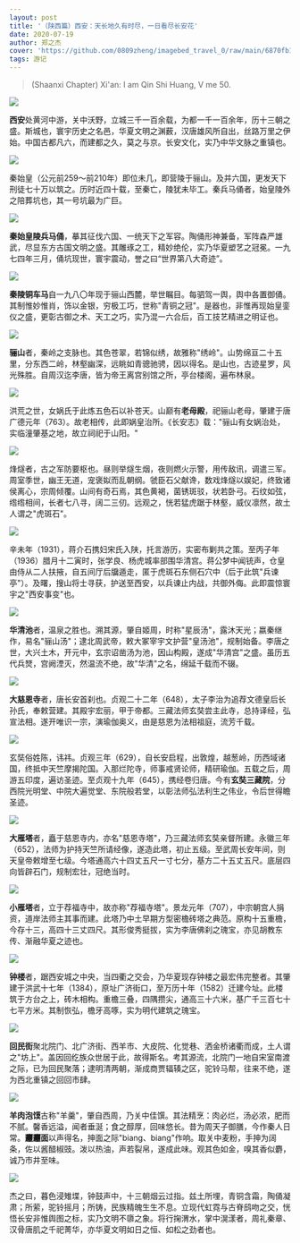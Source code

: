 ```yaml
---
layout: post
title: '（陕西篇）西安：天长地久有时尽，一日看尽长安花'
date: 2020-07-19
author: 郑之杰
cover: 'https://github.com/0809zheng/imagebed_travel_0/raw/main/6870fb1858cb8da5c89d350b.png'
tags: 游记
---
```


> (Shaanxi Chapter) Xi'an: I am Qin Shi Huang, V me 50.

![](https://github.com/0809zheng/imagebed_travel_0/raw/main/6870fb1858cb8da5c89d350b.png)

**西安**处黄河中游，关中沃野，立城三千一百余载，为都一千一百余年，历十三朝之盛。斯城也，寰宇历史之名邑，华夏文明之渊薮，汉唐雄风所自出，丝路万里之伊始。中国古都凡六，而建都之久，莫之与京。长安文化，实乃中华文脉之重镇也。

![](https://github.com/0809zheng/imagebed_travel_0/raw/main/686e789058cb8da5c898ee59.png)

秦始皇（公元前259～前210年）即位未几，即营陵于骊山。及并六国，更发天下刑徒七十万以筑之。历时近四十载，至秦亡，陵犹未毕工。秦兵马俑者，始皇陵外之陪葬坑也，其一号坑最为广巨。

![](https://github.com/0809zheng/imagebed_travel_0/raw/main/686e6e3558cb8da5c898e8fc.png)

**秦始皇陵兵马俑**，摹其征伐六国、一统天下之军容。陶俑形神兼备，军阵森严雄武，尽显东方古国文明之盛。其雕琢之工，精妙绝伦，实乃华夏塑艺之冠冕。一九七四年三月，俑坑现世，寰宇震动，誉之曰“世界第八大奇迹”。

![](https://github.com/0809zheng/imagebed_travel_0/raw/main/686e6c1758cb8da5c898e7de.png)

**秦陵铜车马**自一九八〇年现于骊山西麓，举世瞩目。每驷驾一舆，舆中各置御俑。其制惟妙惟肖，饰以金银，穷极工巧，世称"青铜之冠"。是器也，非惟再现始皇銮仪之盛，更彰古御之术、天工之巧，实乃混一六合后，百工技艺精进之明证也。

![](https://github.com/0809zheng/imagebed_travel_0/raw/main/686e6dec58cb8da5c898e8f4.png)

**骊山**者，秦岭之支脉也。其色苍翠，若锦似绣，故雅称"绣岭"。山势绵亘二十五里，分东西二岭，林壑幽深，远眺如青骢驰骋，因以得名。是山也，古迹星罗，风光殊胜。自周汉迄李唐，皆为帝王离宫别馆之所，亭台楼阁，遍布林泉。

![](https://github.com/0809zheng/imagebed_travel_0/raw/main/686e743e58cb8da5c898eb80.png)

洪荒之世，女娲氏于此炼五色石以补苍天。山巅有**老母殿**，祀骊山老母，肇建于唐广德元年（763）。故老相传，此即娲皇治所。《长安志》载："骊山有女娲治处，实临潼肇基之地，故立祠祀于山阳。"

![](https://github.com/0809zheng/imagebed_travel_0/raw/main/686e777a58cb8da5c898eda9.png)

烽燧者，古之军防要枢也。昼则举燧生烟，夜则燃火示警，用传敌讯，调遣三军。周室季世，幽王无道，宠褒姒而乱朝纲。虢臣石父献谗，数戏烽燧以娱妃，终致诸侯离心，宗周倾覆。山间有奇石焉，其色黄褐，菌锈斑驳，状若卧弓。石纹如弦，绺绺相间，长者七八寻，阔二三仞。远观之，恍若猛虎踞于林壑，威仪凛然，故土人谓之"虎斑石"。

![](https://github.com/0809zheng/imagebed_travel_0/raw/main/686e74ec58cb8da5c898ebf2.png)

辛未年（1931），蒋介石携妇宋氏入陕，托言游历，实密布剿共之策。至丙子年（1936）腊月十二寅时，张学良、杨虎城率部围华清宫。蒋公梦中闻铳声，仓皇由侍从二人扶掖，自五间厅后牖遁走，匿于虎斑石东侧石穴中（后于此筑"兵谏亭"）。及曙，搜山将士寻获，护送至西安，以兵谏止内战，共御外侮。此即震惊寰宇之"西安事变"也。

![](https://github.com/0809zheng/imagebed_travel_0/raw/main/686e768558cb8da5c898eccf.png)

**华清池**者，温泉之胜也。溯其源，肇自姬周，时称"星辰汤"，露沐天光；嬴秦继作，易名"骊山汤"；逮北周武帝，敕大冢宰宇文护营"皇汤池"，规制始备。李唐之世，大兴土木，开元中，玄宗诏凿汤为池，因山构殿，遂成"华清宫"之盛。虽历五代兵燹，宫阙湮灭，然温流不绝，故"华清"之名，绵延千载而不辍。

![](https://github.com/0809zheng/imagebed_travel_0/raw/main/686e716458cb8da5c898e9bd.png)

**大慈恩寺**者，唐长安首刹也。贞观二十二年（648），太子李治为追荐文德皇后长孙氏，奉敕营建。其殿宇宏丽，甲于帝都。三藏法师玄奘尝主此寺，总持译经，弘宣法相。遂开唯识一宗，演瑜伽奥义，由是慈恩为法相祖庭，流芳千载。

![](https://github.com/0809zheng/imagebed_travel_0/raw/main/686fb4c458cb8da5c89a9d14.png)

玄奘俗姓陈，讳祎。贞观三年（629），自长安启程，出敦煌，越葱岭，历西域诸国，终抵中天竺摩揭陀国。入那烂陀寺，师事戒贤论师，精研瑜伽。五载之后，周游五印度，遍访圣迹。至贞观十九年（645），携经卷归唐。今有**玄奘三藏院**，分西院光明堂、中院大遍觉堂、东院般若堂，以彰法师弘法利生之伟业，令后世得瞻圣迹。

![](https://github.com/0809zheng/imagebed_travel_0/raw/main/686fb64958cb8da5c89a9e7c.png)

**大雁塔**者，矗于慈恩寺内，亦名"慈恩寺塔"，乃三藏法师玄奘亲督所建。永徽三年（652），法师为护持天竺所请经像，遂造此塔，初止五级。至武周长安年间，则天皇帝敕增至七级。今塔通高六十四丈五尺一寸七分，基方二十五丈五尺。底层四向皆辟石门，规制宏壮，冠绝当时。

![](https://github.com/0809zheng/imagebed_travel_0/raw/main/686fb83f58cb8da5c89a9fc3.png)

**小雁塔**者，立于荐福寺中，故亦称"荐福寺塔"。景龙元年（707），中宗朝宫人捐资，道岸法师主其事而建。此塔乃中土早期方型密檐砖塔之典范。原构十五重檐，今存十三，高四十三丈四尺。其形俊秀挺拔，实为李唐佛刹之瑰宝，亦见胡教东传、渐融华夏之迹也。

![](https://github.com/0809zheng/imagebed_travel_0/raw/main/686fb90858cb8da5c89aa01c.png)

**钟楼**者，踞西安城之中央，当四衢之交会，乃华夏现存钟楼之最宏伟完整者。其肇建于洪武十七年（1384），原址广济街口，至万历十年（1582）迁建今址。此楼筑于方台之上，砖木相构。重檐三叠，四隅攒尖，通高三十六米，基广千三百七十七平方米。其制恢弘，檐牙高啄，实为明代建筑之瑰宝。

![](https://github.com/0809zheng/imagebed_travel_0/raw/main/686fba9d58cb8da5c89aa194.png)

**回民街**聚北院门、北广济街、西羊市、大皮院、化觉巷、洒金桥诸衢而成，土人谓之"坊上"。盖因回纥族众世居于此，故得斯名。考其源流，北院门一地自宋室南渡之际，已为回民聚落；逮明清两朝，渐成商贾辐辏之区，驼铃马帮，往来不绝，遂为西北重镇之回回市肆。

![](https://github.com/0809zheng/imagebed_travel_0/raw/main/686fbb8658cb8da5c89aa216.png)

**羊肉泡馍**古称"羊羹"，肇自西周，乃关中佳馔。其法精烹：肉必烂，汤必浓，肥而不腻。馨香远溢，闻者垂涎；食之醇厚，回味悠长。昔为周天子御膳，今作秦人日常。**𰻞𰻞面**以声得名，抻面之际"biang、biang"作响。取关中麦粉，手抻为阔条，佐以酱醋椒豉。泼以热油，声若裂帛，遂成此味。观其色如金，嗅其香似麝，诚乃市井至味。

![](https://github.com/0809zheng/imagebed_travel_0/raw/main/686fbc4c58cb8da5c89aa235.png)

杰之曰，暮色浸雉堞，钟鼓声中，十三朝烟云过指。兹土所埋，青铜含霜，陶俑凝肃；所萦，驼铃摇月；所铸，民族精魄生生不息。立现代虹霓与古脊鸱吻之交，恍悟长安非惟舆图之标，实乃文明不隳之象。将行掬渭水，掌中滉漾者，周礼秦章、汉骨唐肌之千祀菁华，亦华夏文明如日之恒、如松之劲者也。